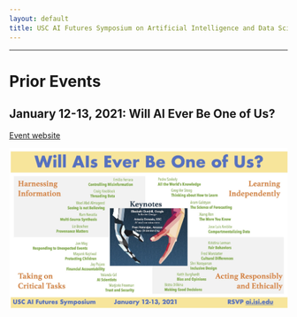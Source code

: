 ```yaml
---
layout: default
title: USC AI Futures Symposium on Artificial Intelligence and Data Science
---
```

---

# Prior Events

## January 12-13, 2021: Will AI Ever Be One of Us?

[Event website](https://www.isi.edu/events/ai_symposium_2021)

<img src="images/Human-AI-Symposium-Flier.jpg" alt="AI-DS-Symposium-Flier" width="1000" />

